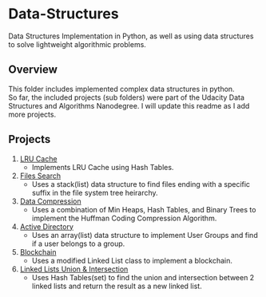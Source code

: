 # Data-Structures
Data Structures Implementation in Python, as well as using data structures to solve lightweight algorithmic problems.

## Overview
This folder includes implemented complex data structures in python.  
So far, the included projects (sub folders) were part of the Udacity Data Structures and Algorithms Nanodegree. I will update this readme as I add more projects.

## Projects
1. [LRU Cache](https://github.com/karimkhattaby/Data-Structures-Algorithms-Python/tree/master/Data-Structures/1%20LRU%20Cache)
    * Implements LRU Cache using Hash Tables.
2. [Files Search](https://github.com/karimkhattaby/Data-Structures-Algorithms-Python/tree/master/Data-Structures/2%20Files%20Search)
    * Uses a stack(list) data structure to find files ending with a specific suffix in the file system tree heirarchy.
3. [Data Compression](https://github.com/karimkhattaby/Data-Structures-Algorithms-Python/tree/master/Data-Structures/3%20Data%20Compression)
    * Uses a combination of Min Heaps, Hash Tables, and Binary Trees to implement the Huffman Coding Compression Algorithm.
4. [Active Directory](https://github.com/karimkhattaby/Data-Structures-Algorithms-Python/tree/master/Data-Structures/4%20Active%20Directory)
    * Uses an array(list) data structure to implement User Groups and find if a user belongs to a group.
5. [Blockchain](https://github.com/karimkhattaby/Data-Structures-Algorithms-Python/tree/master/Data-Structures/5%20Blockchain)
    * Uses a modified Linked List class to implement a blockchain.
6. [Linked Lists Union & Intersection](https://github.com/karimkhattaby/Data-Structures-Algorithms-Python/tree/master/Data-Structures/6%20Linked%20Lists%20Union%20%26%20Intersection)
    * Uses Hash Tables(set) to find the union and intersection between 2 linked lists and return the result as a new linked list.
